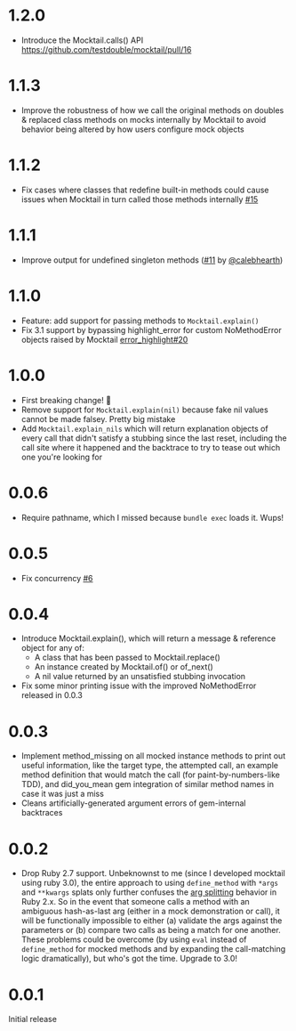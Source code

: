 # 1.2.0

* Introduce the Mocktail.calls() API https://github.com/testdouble/mocktail/pull/16

# 1.1.3

* Improve the robustness of how we call the original methods on doubles &
  replaced class methods on mocks internally by Mocktail to avoid behavior being
  altered by how users configure mock objects

# 1.1.2

* Fix cases where classes that redefine built-in methods could cause issues when
  Mocktail in turn called those methods internally
  [#15](https://github.com/testdouble/mocktail/pull/15)

# 1.1.1

* Improve output for undefined singleton methods
  ([#11](https://github.com/testdouble/mocktail/pull/11) by
  [@calebhearth](https://github.com/calebhearth))

# 1.1.0

* Feature: add support for passing methods to `Mocktail.explain()`
* Fix 3.1 support by bypassing highlight_error for custom NoMethodError objects
  raised by Mocktail [error_highlight#20](https://github.com/ruby/error_highlight/issues/20)

# 1.0.0

* First breaking change! 🎉
* Remove support for `Mocktail.explain(nil)` because fake nil values cannot be
made falsey. Pretty big mistake
* Add `Mocktail.explain_nils` which will return explanation objects of every
call that didn't satisfy a stubbing since the last reset, including the call
site where it happened and the backtrace to try to tease out which one you're
looking for

# 0.0.6

* Require pathname, which I missed because `bundle exec` loads it. Wups!

# 0.0.5

* Fix concurrency [#6](https://github.com/testdouble/mocktail/pull/6)

# 0.0.4

* Introduce Mocktail.explain(), which will return a message & reference object
  for any of:
  * A class that has been passed to Mocktail.replace()
  * An instance created by Mocktail.of() or of_next()
  * A nil value returned by an unsatisfied stubbing invocation
* Fix some minor printing issue with the improved NoMethodError released in
  0.0.3


# 0.0.3

* Implement method_missing on all mocked instance methods to print out useful
  information, like the target type, the attempted call, an example method
  definition that would match the call (for paint-by-numbers-like TDD), and
  did_you_mean gem integration of similar method names in case it was just a
  miss
* Cleans artificially-generated argument errors of gem-internal backtraces

# 0.0.2

* Drop Ruby 2.7 support. Unbeknownst to me (since I developed mocktail using
  ruby 3.0), the entire approach to using `define_method` with `*args` and
  `**kwargs` splats only further confuses the [arg
  splitting](https://www.ruby-lang.org/en/news/2019/12/12/separation-of-positional-and-keyword-arguments-in-ruby-3-0/)
  behavior in Ruby 2.x. So in the event that someone calls a method with an
  ambiguous hash-as-last arg (either in a mock demonstration or call), it will
  be functionally impossible to either (a) validate the args against the
  parameters or (b) compare two calls as being a match for one another. These
  problems could be overcome (by using `eval` instead of `define_method` for
  mocked methods and by expanding the call-matching logic dramatically), but
  who's got the time. Upgrade to 3.0!

# 0.0.1

Initial release
